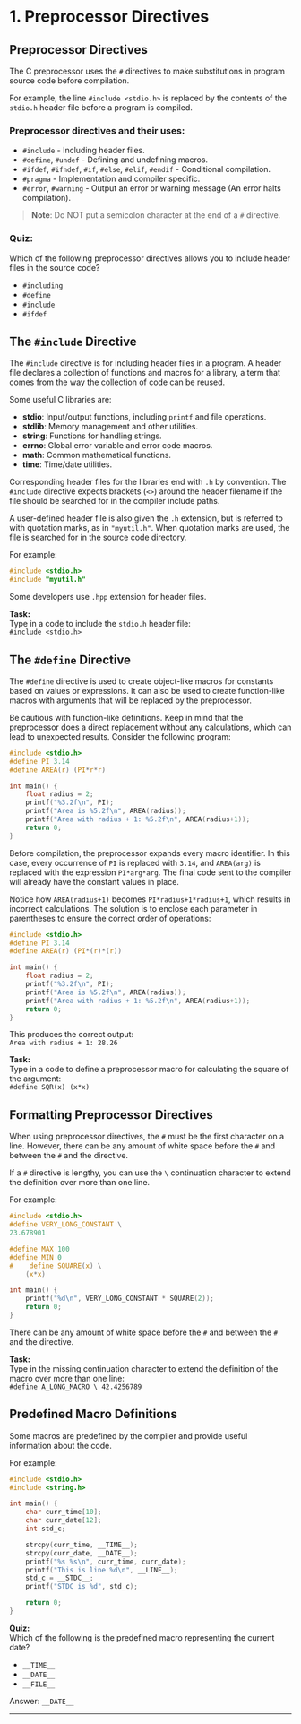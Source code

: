 # 1. Preprocessor Directives

## Preprocessor Directives

The C preprocessor uses the `#` directives to make substitutions in program source code before compilation.

For example, the line `#include <stdio.h>` is replaced by the contents of the `stdio.h` header file before a program is compiled.

### Preprocessor directives and their uses:

- `#include` - Including header files.
- `#define`, `#undef` - Defining and undefining macros.
- `#ifdef`, `#ifndef`, `#if`, `#else`, `#elif`, `#endif` - Conditional compilation.
- `#pragma` - Implementation and compiler specific.
- `#error`, `#warning` - Output an error or warning message (An error halts compilation).

> **Note**: Do NOT put a semicolon character at the end of a `#` directive.

### Quiz:
Which of the following preprocessor directives allows you to include header files in the source code?

- `#including`
- `#define`
- `#include`
- `#ifdef`

## The `#include` Directive

The `#include` directive is for including header files in a program. A header file declares a collection of functions and macros for a library, a term that comes from the way the collection of code can be reused. 

Some useful C libraries are:

- **stdio**: Input/output functions, including `printf` and file operations.
- **stdlib**: Memory management and other utilities.
- **string**: Functions for handling strings.
- **errno**: Global error variable and error code macros.
- **math**: Common mathematical functions.
- **time**: Time/date utilities.

Corresponding header files for the libraries end with `.h` by convention. The `#include` directive expects brackets (`<>`) around the header filename if the file should be searched for in the compiler include paths.

A user-defined header file is also given the `.h` extension, but is referred to with quotation marks, as in `"myutil.h"`. When quotation marks are used, the file is searched for in the source code directory.

For example:

```c
#include <stdio.h>
#include "myutil.h"
```

Some developers use `.hpp` extension for header files.

**Task:**  
Type in a code to include the `stdio.h` header file:  
`#include <stdio.h>`

## The `#define` Directive

The `#define` directive is used to create object-like macros for constants based on values or expressions. It can also be used to create function-like macros with arguments that will be replaced by the preprocessor.

Be cautious with function-like definitions. Keep in mind that the preprocessor does a direct replacement without any calculations, which can lead to unexpected results. Consider the following program:

```c
#include <stdio.h>
#define PI 3.14
#define AREA(r) (PI*r*r)

int main() {
    float radius = 2;
    printf("%3.2f\n", PI);
    printf("Area is %5.2f\n", AREA(radius));
    printf("Area with radius + 1: %5.2f\n", AREA(radius+1));
    return 0;
}
```

Before compilation, the preprocessor expands every macro identifier. In this case, every occurrence of `PI` is replaced with `3.14`, and `AREA(arg)` is replaced with the expression `PI*arg*arg`. The final code sent to the compiler will already have the constant values in place.

Notice how `AREA(radius+1)` becomes `PI*radius+1*radius+1`, which results in incorrect calculations. The solution is to enclose each parameter in parentheses to ensure the correct order of operations:

```c
#include <stdio.h>
#define PI 3.14
#define AREA(r) (PI*(r)*(r))

int main() {
    float radius = 2;
    printf("%3.2f\n", PI);
    printf("Area is %5.2f\n", AREA(radius));
    printf("Area with radius + 1: %5.2f\n", AREA(radius+1));
    return 0;
}
```

This produces the correct output:  
`Area with radius + 1: 28.26`

**Task:**  
Type in a code to define a preprocessor macro for calculating the square of the argument:  
`#define SQR(x) (x*x)`

## Formatting Preprocessor Directives

When using preprocessor directives, the `#` must be the first character on a line. However, there can be any amount of white space before the `#` and between the `#` and the directive.

If a `#` directive is lengthy, you can use the `\` continuation character to extend the definition over more than one line.

For example:

```c
#include <stdio.h>
#define VERY_LONG_CONSTANT \
23.678901

#define MAX 100
#define MIN 0
#    define SQUARE(x) \
    (x*x)

int main() {
    printf("%d\n", VERY_LONG_CONSTANT * SQUARE(2));
    return 0;
}
```

There can be any amount of white space before the `#` and between the `#` and the directive.

**Task:**  
Type in the missing continuation character to extend the definition of the macro over more than one line:  
`#define A_LONG_MACRO \ 42.4256789`

## Predefined Macro Definitions

Some macros are predefined by the compiler and provide useful information about the code.

For example:

```c
#include <stdio.h>
#include <string.h>

int main() {
    char curr_time[10];
    char curr_date[12];
    int std_c;

    strcpy(curr_time, __TIME__);
    strcpy(curr_date, __DATE__);
    printf("%s %s\n", curr_time, curr_date);
    printf("This is line %d\n", __LINE__);
    std_c = __STDC__;
    printf("STDC is %d", std_c);

    return 0;
}
```

**Quiz:**  
Which of the following is the predefined macro representing the current date?

- `__TIME__`
- `__DATE__`
- `__FILE__`

Answer: `__DATE__`

--- 
